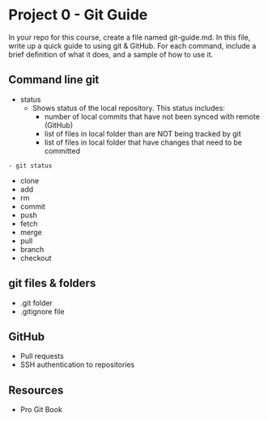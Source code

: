 # Project 0 - Git Guide
In your repo for this course, create a file named git-guide.md. In this file, write up a quick guide to using git & GitHub. For each command, include a brief definition of what it does, and a sample of how to use it.

## Command line git
- status
  -  Shows status of the local repository. This status includes:
        - number of local commits that have not been synced with remote (GitHub)
        - list of files in local folder than are NOT being tracked by git
        - list of files in local folder that have changes that need to be committed
```
- git status 
```
- clone
- add
- rm
- commit
- push
- fetch
- merge
- pull
- branch
- checkout

## git files & folders
- .git folder
- .gitignore file

## GitHub
- Pull requests
- SSH authentication to repositories

## Resources
- Pro Git Book
